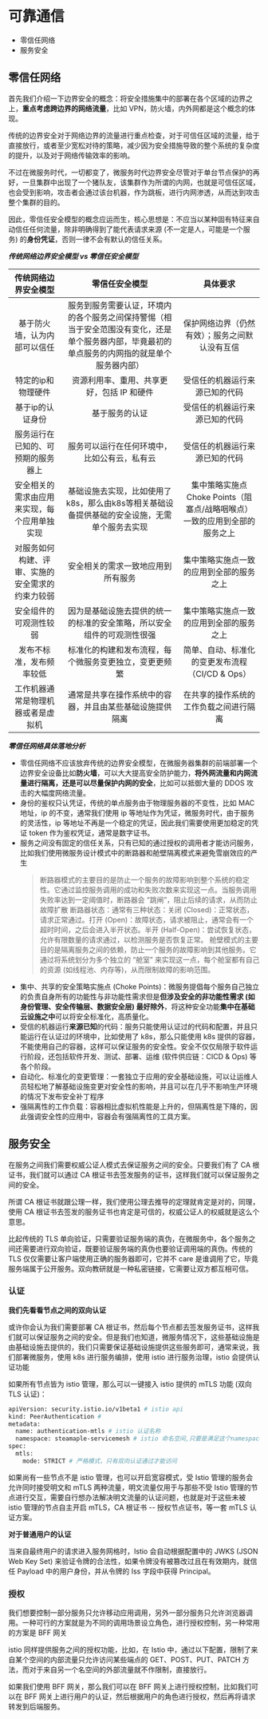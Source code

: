 <!--
 * @Author: shgopher shgopher@gmail.com
 * @Date: 2024-11-27 16:20:44
 * @LastEditors: shgopher shgopher@gmail.com
 * @LastEditTime: 2025-03-17 21:12:30
 * @FilePath: /luban/系统设计基础/分布式/分布式关键技术/可靠通信/README.md
 * @Description: 
 * 
 * Copyright (c) 2025 by shgopher, All Rights Reserved. 
-->
# 可靠通信

- 零信任网络
- 服务安全

## 零信任网络

首先我们介绍一下边界安全的概念：将安全措施集中的部署在各个区域的边界之上，**重点考虑跨边界的网络流量**，比如 VPN，防火墙，内外网都是这个概念的体现。

传统的边界安全对于网络边界的流量进行重点检查，对于可信任区域的流量，给于直接放行，或者至少宽松对待的策略，减少因为安全措施导致的整个系统的复杂度的提升，以及对于网络传输效率的影响。

不过在微服务时代，一切都变了，微服务时代边界安全尽管对于单台节点保护的再好，一旦集群中出现了一个猪队友，该集群作为所谓的内网，也就是可信任区域，也会受到影响，攻击者会通过该台机器，作为跳板，进行内网渗透，从而达到攻击整个集群的目的。

因此，零信任安全模型的概念应运而生，核心思想是：不应当以某种固有特征来自动信任任何流量，除非明确得到了能代表请求来源 (不一定是人，可能是一个服务) 的**身份凭证**，否则一律不会有默认的信任关系。

***传统网络边界安全模型 vs 零信任安全模型***

|传统网络边界安全模型|零信任安全模型|具体要求|
|:---:|:---:|:---:|
|基于防火墙，认为内部可以信任|服务到服务需要认证，环境内的各个服务之间保持警惕（相当于安全范围没有变化，还是单个服务器内部，毕竟最初的单点服务的内网指的就是单个服务器内部）|保护网络边界（仍然有效）；服务之间默认没有互信|
|特定的ip和物理硬件|资源利用率、重用、共享更好，包括 IP 和硬件|受信任的机器运行来源已知的代码|
|基于ip的认证身份|基于服务的认证|受信任的机器运行来源已知的代码|
|服务运行在已知的、可预期的服务器上|服务可以运行在任何环境中，比如公有云，私有云|受信任的机器运行来源已知的代码|
|安全相关的需求由应用来实现，每个应用单独实现|基础设施去实现，比如使用了k8s，那么由k8s等相关基础设备提供基础的安全设施，无需单个服务去实现|集中策略实施点Choke Points（阻塞点/战略咽喉点）一致的应用到全部的服务之上|
|对服务如何构建、评审、实施的安全需求的约束力较弱|安全相关的需求一致地应用到所有服务|集中策略实施点一致的应用到全部的服务之上|
|安全组件的可观测性较弱|因为是基础设施去提供的统一的标准的安全策略，所以安全组件的可观测性很强|集中策略实施点一致的应用到全部的服务之上|
|发布不标准，发布频率较低|标准化的构建和发布流程，每个微服务变更独立，变更更频繁|简单、自动、标准化的变更发布流程（CI/CD & Ops）|
|工作机器通常是物理机器或者是虚拟机|通常是共享在操作系统中的容器，并且由某些基础设施提供隔离|在共享的操作系统的工作负载之间进行隔离|

***零信任网络具体落地分析***

- 零信任网络不应该放弃传统的边界安全模型，在微服务器集群的前端部署一个边界安全设备比如**防火墙**，可以大大提高安全防护能力，**将外网流量和内网流量进行隔离，还是可以尽量保护内网的安全**，比如可以抵御大量的 DDOS 攻击的大幅度网络流量。
- 身份的鉴权只认凭证，传统的单点服务由于物理服务器的不变性，比如 MAC 地址，ip 的不变，通常我们使用 ip 等地址作为凭证，微服务时代，由于服务的灵活性，ip 等地址不再是一个稳定的凭证，因此我们需要使用更加稳定的凭证 token 作为鉴权凭证，通常是数字证书。
- 服务之间没有固定的信任关系，只有已知的通过授权的调用者才能访问服务，比如我们使用微服务设计模式中的断路器和舱壁隔离模式来避免雪崩效应的产生
  > 断路器模式的主要目的是防止一个服务的故障影响到整个系统的稳定性。它通过监控服务调用的成功和失败次数来实现这一点。当服务调用失败率达到一定阈值时，断路器会 “跳闸”，阻止后续的请求，从而防止故障扩散
  > 断路器状态：通常有三种状态：关闭 (Closed)：正常状态，请求正常通过。打开 (Open)：故障状态，请求被阻止，通常会有一个超时时间，之后会进入半开状态。半开 (Half-Open)：尝试恢复状态，允许有限数量的请求通过，以检测服务是否恢复正常。
  > 舱壁模式的主要目的是隔离服务之间的依赖，防止一个服务的故障影响到其他服务。它通过将系统划分为多个独立的 “舱室” 来实现这一点，每个舱室都有自己的资源 (如线程池、内存等)，从而限制故障的影响范围。
- 集中、共享的安全策略实施点 (Choke Points)：微服务提倡每个服务自己独立的负责自身所有的功能性与非功能性需求但是**但涉及安全的非功能性需求 (如身份管理、安全传输层、数据安全层) 最好除外**，将这种安全功能**集中在基础云设施之中**可以将安全标准化，高质量化。
- 受信的机器运行**来源已知**的代码：服务只能使用认证过的代码和配置，并且只能运行在认证过的环境中，比如使用了 k8s，那么只能使用 k8s 提供的容器，不能使用自己的容器，这样可以保证服务的安全性。安全不仅仅局限于软件运行阶段，还包括软件开发、测试、部署、运维 (软件供应链：CICD & Ops) 等各个阶段。
- 自动化、标准化的变更管理：一套独立于应用的安全基础设施，可以让运维人员轻松地了解基础设施变更对安全性的影响，并且可以在几乎不影响生产环境的情况下发布安全补丁程序
- 强隔离性的工作负载：容器相比虚拟机性能是上升的，但隔离性是下降的，因此强调安全性的应用中，容器会有强隔离性的工具方案。
## 服务安全

在服务之间我们需要权威公证人模式去保证服务之间的安全。只要我们有了 CA 根证书，我们就可以通过 CA 根证书去签发服务的证书，这样我们就可以保证服务之间的安全。

所谓 CA 根证书就跟公理一样，我们使用公理去推导的定理就肯定是对的，同理，使用 CA 根证书去签发的服务证书也肯定是可信的，权威公证人的权威就是这么个意思。

比起传统的 TLS 单向验证，只需要验证服务端的真伪，在微服务中，各个服务之间还需要进行双向验证，既要验证服务端的真伪也要验证调用端的真伪。传统的 TLS 仅仅需要让客户端使用正确的服务器即可，它并不 care 是谁调用了它，毕竟服务端属于公开服务。双向教研就是一种私密链接，它需要让双方都互相可信。

### 认证
**我们先看看节点之间的双向认证**

或许你会认为我们需要部署 CA 根证书，然后每个节点都去签发服务证书，这样我们就可以保证服务之间的安全。但是我们也知道，微服务情况下，这些基础设施是由基础设施去提供的，我们只需要保证基础设施提供这些服务即可，通常来说，我们部署微服务，使用 k8s 进行服务编排，使用 istio 进行服务治理，istio 会提供认证功能

如果所有节点皆为 istio 管理，那么可以一键接入 istio 提供的 mTLS 功能 (双向 TLS 认证)：
```bash
apiVersion: security.istio.io/v1beta1 # istio api
kind: PeerAuthentication # 
metadata:
  name: authentication-mtls # istio 认证名称
  namespace: steamaple-servicemesh # istio 命名空间,只要是满足这个namespace的 k8s pod 都会被启用mTLS
spec:
  mtls: 
    mode: STRICT # 严格模式，只有双向认证通过才能访问
```

如果尚有一些节点不是 istio 管理，也可以开启宽容模式，受 Istio 管理的服务会允许同时接受明文和 mTLS 两种流量，明文流量仅用于与那些不受 Istio 管理的节点进行交互，需要自行想办法解决明文流量的认证问题，也就是对于这些未被 istio 管理的节点自主开启 mTLS，CA 根证书 -- 授权节点证书，等一套 mTLS 认证方案。

**对于普通用户的认证**

当来自最终用户的请求进入服务网格时，Istio 会自动根据配置中的 JWKS (JSON Web Key Set) 来验证令牌的合法性，如果令牌没有被篡改过且在有效期内，就信任 Payload 中的用户身份，并从令牌的 Iss 字段中获得 Principal。
### 授权

我们想要控制一部分服务只允许移动应用调用，另外一部分服务只允许浏览器调用。一种可行的方案就是为不同的调用场景设立角色，进行授权控制，另一种常用的方案是 BFF 网关

istio 同样提供服务之间的授权功能，比如，在 Istio 中，通过以下配置，限制了来自某个空间的内部流量只允许访问某些端点的 GET、POST、PUT、PATCH 方法，而对于来自另一个名空间的外部流量就不作限制，直接放行。

如果我们使用 BFF 网关，那么我们可以在 BFF 网关上进行授权控制，比如我们可以在 BFF 网关上进行用户的认证，然后根据用户的角色进行授权，然后再将请求转发到后端服务。





